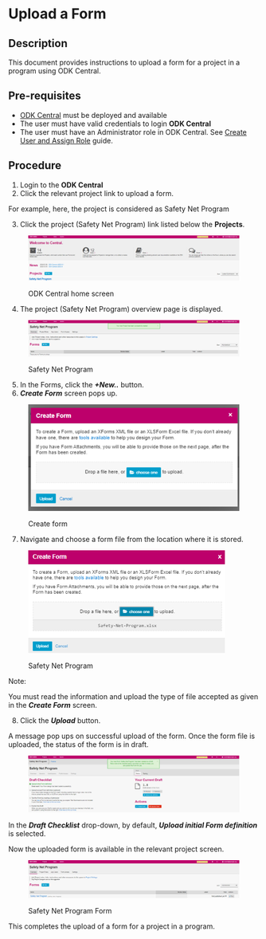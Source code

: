 # Upload a Form

## Description

This document provides instructions to upload a form for a project in a program using ODK Central.

## Pre-requisites

* [ODK Central](https://docs.getodk.org/central-intro/) must be deployed and available
* The user must have valid credentials to login **ODK Central**
* The user must have an Administrator role in ODK Central. See [Create User and Assign Role](../../eligibility-and-program-enrollment/settings/assign-roles-to-users.md) guide.

## Procedure

1. Login to the **ODK Central**
2. Click the relevant project link to upload a form.

For example, here, the project is considered as Safety Net Program

3. Click the project (Safety Net Program) link listed below the **Projects**.

<figure><img src="../../../../.gitbook/assets/safety-net-program-under-project.png" alt=""><figcaption><p>ODK Central home screen</p></figcaption></figure>

4. The project (Safety Net Program) overview page is displayed.

<figure><img src="../../../../.gitbook/assets/safety-net-program (1).png" alt=""><figcaption><p>Safety Net Program</p></figcaption></figure>

5. In the Forms, click the _**+New..**_ button.
6. _**Create Form**_ screen pops up.

<figure><img src="../../../../.gitbook/assets/create-form.png" alt=""><figcaption><p>Create form</p></figcaption></figure>

7. Navigate and choose a form file from the location where it is stored.&#x20;

<figure><img src="../../../../.gitbook/assets/image (28).png" alt=""><figcaption><p>Safety Net Program</p></figcaption></figure>

Note:&#x20;

You must read the information and upload the type of file accepted as given in the _**Create Form**_ screen.

8. Click the _**Upload**_ button.&#x20;

A message pop ups on successful upload of the form. Once the form file is uploaded, the status of the form is in draft.

<figure><img src="../../../../.gitbook/assets/safety-net-program-form.png" alt=""><figcaption></figcaption></figure>

In the _**Draft Checklist**_ drop-down, by default, _**Upload initial Form definition**_ is selected.

Now the uploaded form is available in the relevant project screen.

<figure><img src="../../../../.gitbook/assets/safety-net-program-form-under-project.png" alt=""><figcaption><p>Safety Net Program Form</p></figcaption></figure>

This completes the upload of a form for a project in a program.
